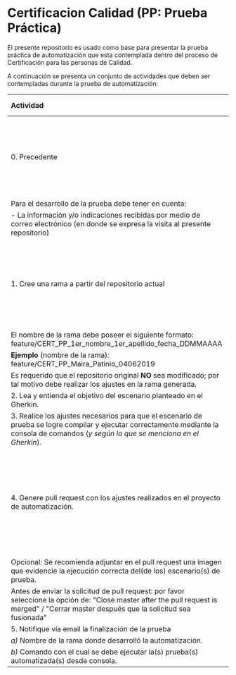 # Certificacion Calidad (PP: Prueba Práctica)

El presente repositorio es usado como base para presentar la prueba práctica de automatización que esta contemplada dentro del proceso de Certificación para las personas de Calidad.

A continuación se presenta un conjunto de actividades que deben ser contempladas durante la prueba de automatización:


Actividad            | Consideraciones importantes
:------------------- |:-------------------------------------
0. Precedente |El presente repositorio ya cuenta con un proyecto BDD de automatización que usa las herramientas: gradle, cucumber y serenity BDD (usando: Page, Steps y Definitions).
|Para el desarrollo de la prueba debe tener en cuenta:
|- La información y/o indicaciones recibidas por medio de correo electrónico (en donde se expresa la visita al presente repositorio)
1. Cree una rama a partir del repositorio actual|Esta rama debe ser usada para desarrollar los ajustes de automatización que sean necesarios para que el escenario automatizado ejecute correctamente y realice lo planteado en el Gherkin
|El nombre de la rama debe poseer el siguiente formato: feature/CERT_PP_1er_nombre_1er_apellido_fecha_DDMMAAAA
|**Ejemplo** (nombre de la rama): feature/CERT_PP_Maira_Patinio_04062019
|Es requerido que el repositorio original **NO** sea modificado; por tal motivo debe realizar los ajustes en la rama generada.
2. Lea y entienda el objetivo del escenario planteado en el Gherkin.|
3. Realice los ajustes necesarios para que el escenario de prueba se logre compilar y ejecutar correctamente mediante la consola de comandos (_y según lo que se menciona en el Gherkin_).|
4. Genere pull request con los ajustes realizados en el proyecto de automatización.|El pull request debe estar dirigido/asignado a las personas que hayan sido definidas en el correo electrónico donde se expresa la visita al presente repositorio (en su defecto: por favor asignar la solicitud al revisor: "certificacion_calidad")
|Opcional: Se recomienda adjuntar en el pull request una imagen que evidencie la ejecución correcta del(de los) escenario(s) de prueba.
|Antes de enviar la solicitud de pull request: por favor seleccione la opción de: "Close master after the pull request is merged" / "Cerrar master después que la solicitud sea fusionada"
5. Notifique vía email la finalización de la prueba|Indique en el correo:
|*a)* Nombre de la rama donde desarrolló la automatización.
|*b)* Comando con el cual se debe ejecutar la(s) prueba(s) automatizada(s) desde consola.